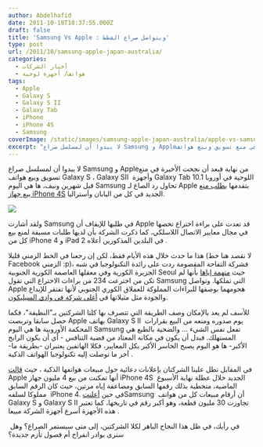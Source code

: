 ```yaml
---
author: Abdelhafid
date: 2011-10-18T18:37:55.000Z
draft: false
title: 'Samsung Vs Apple : ويتواصل صراع القطط'
type: post
url: /2011/10/samsung-apple-japan-australia/
categories:
  - أخبار الشركات
  - هواتف/ أجهزة لوحية
tags:
  - Apple
  - Galaxy S
  - Galaxy S II
  - Galaxy Tab
  - iPhone
  - iPhone 4S
  - Samsung
coverImage: /static/images/samsung-apple-japan-australia/apple-vs-samsung-logos.jpg
excerpt: "لا يبدوا أن لمسلسل صراع Samsung و Appleمن نهاية فبعد أن نجحت الأخيرة في منع تسويق وبيع هواتف Galaxy\_S\_،\_Galaxy\_SII\_ وأجهزة Galaxy Tab 10.1 اللوحية في أوروبا قبل شهرين ونيف، ها هي اليوم Samsung تحاول رد الصاع لـ Apple بتقدمها [بطلب"
---
```

لا يبدوا أن لمسلسل صراع Samsung و Appleمن نهاية فبعد أن نجحت الأخيرة في منع تسويق وبيع هواتف Galaxy S ، Galaxy SII  وأجهزة Galaxy Tab 10.1 اللوحية في أوروبا قبل شهرين ونيف، ها هي اليوم Samsung تحاول رد الصاع لـ Apple بتقدمها [بطلب منع بيع جهاز iPhone 4S](http://thenextweb.com/apple/2011/10/17/samsung-seeks-iphone-4s-sales-ban-in-japan-and-australia/) الجديد في كل من اليابان وأستراليا.

![](/static/images/samsung-apple-japan-australia/apple-vs-samsung-logos.jpg)

ولقد أشارت Samsung في طلبها للإيقاف أن Apple قد تعدت على براءة اختراع تخصها في مجال معايير الاتصال اللاسلكي، كما ذكرت الشركة بأن لديها طلبات مسبقة لمنع بيع كل من iPhone 4 و iPad 2 في البلدين المذكورين أعلاه .

هذا ما حدث خلال هذه الأيام فقط، لكن إن رجعنا في الخط الزمني قليلا (لا نقصد هنا خط Facebook الزمني :p)، فشركة التفاحة المقضومة ردت على رائدة التكنولوجيا في شبه الجزيرة الكورية وفي معقلها العاصمة الكورية الجنوبية Seoul حيث [متهمة إياها](http://thenextweb.com/apple/2011/10/14/apple-to-samsung-your-mobile-patent-lacks-novelty-and-you-didnt-invent-it/) بأنها لم تكن من اخترعت 234 من براءات الاختراع التي تقول Samsung التي تملكها. وتواصل Apple هجومهما بوصفها للبراءات المملوكة للعملاق الكوري الجنوبي لأنها تفتقر للإبداع والجودة مثل مثيلاتها في [أغلى شركة في وادي السيليكون](../2011/08/nasdaq-takes-sharp-fall/).

للأسف لم يعد بالإمكان وصف الطريقة التي تتصرف بها كلتا الشركتين بـ"النظيفة"، فكما حصل سابقا وتربصت Apple بهاتف Galaxy S II  يوم صدوره ومنعه من البيع بقرارات المحكمة الأوروبية ها هي اليوم Samsung تفعل نفس الشيء ... والضحية بالطبع هي المستهلك. فبدل أن يكون في مكانه المعتاد من قضية التنافس - أي أن يكون الرابح الأكبر- ها هو اليوم يصبح الخاسر الأكبر بكل المعايير، فكلا الهاتفين يعتبران -بطريقة ما- آخر ما توصلت إليه تكنولوجيا الهواتف الذكية .

في المقابل تطل علينا الشركتان بإعلانات دعائية حول مبيعات هواتفها الذكية ، حيث [قالت](http://techcrunch.com/2011/10/17/the-iphone-4s-is-a-sirious-hit/) Apple أنها تمكنت من بيع 4 مليون جهاز iPhone 4S  الجديد خلال عطلة نهاية الأسبوع الماضية، متخطية بذلك رقمها السابق ومضاعفة إياه مرتين، حيث كان الرقم السابق مملوكا لسلفه  iPhone 4. في حين [أعلنت](http://thenextweb.com/mobile/2011/10/17/samsungs-galaxy-s-and-galaxy-s-ii-smartphones-top-30-million-combined-sales/)Samsung  أن أرقام مبيعات كل من هواتف Galaxy S و Galaxy S II تجاوزت 30 مليون قطعة، وهو أكبر رقم في تاريخها، كما تعتبر هذه الأجهزة أسرع أجهزة الشركة مبيعا .

 في رأيك، في ظل هذا النجاح الباهر لكلا الشركتين، إلى متى سيستمر الصراع؟ وهل سنرى بوادر انفراج أم فصول تأزم جديدة؟

